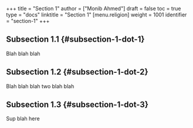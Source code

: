 +++
title = "Section 1"
author = ["Monib Ahmed"]
draft = false
toc = true
type = "docs"
linktitle = "Section 1"
[menu.religion]
  weight = 1001
  identifier = "section-1"
+++

## Subsection 1.1 {#subsection-1-dot-1}

Blah blah blah


## Subsection 1.2 {#subsection-1-dot-2}

Blah blah blah two blah blah


## Subsection 1.3 {#subsection-1-dot-3}

Sup blah here
